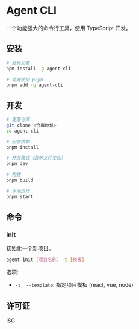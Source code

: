# Agent CLI

一个功能强大的命令行工具，使用 TypeScript 开发。

## 安装

```bash
# 全局安装
npm install -g agent-cli

# 或者使用 pnpm
pnpm add -g agent-cli
```

## 开发

```bash
# 克隆仓库
git clone <仓库地址>
cd agent-cli

# 安装依赖
pnpm install

# 开发模式（监听文件变化）
pnpm dev

# 构建
pnpm build

# 本地运行
pnpm start
```

## 命令

### init

初始化一个新项目。

```bash
agent init [项目名称] -t [模板]
```

选项:
- `-t, --template`: 指定项目模板 (react, vue, node)

## 许可证

ISC 